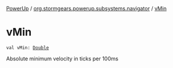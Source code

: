 [PowerUp](../index.md) / [org.stormgears.powerup.subsystems.navigator](index.md) / [vMin](./v-min.md)

# vMin

`val vMin: `[`Double`](https://kotlinlang.org/api/latest/jvm/stdlib/kotlin/-double/index.html)

Absolute minimum velocity in ticks per 100ms

